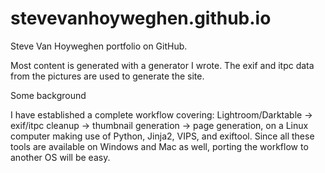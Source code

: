 # stevevanhoyweghen.github.io

Steve Van Hoyweghen portfolio on GitHub.

Most content is generated with a generator I wrote.
The exif and itpc data from the pictures are used to generate the site.

Some background

I have established a complete workflow covering: Lightroom/Darktable -> exif/itpc cleanup -> thumbnail generation -> page generation,
on a Linux computer making use of Python, Jinja2, VIPS, and exiftool. Since all these tools are available on Windows and Mac as well,
porting the workflow to another OS will be easy.